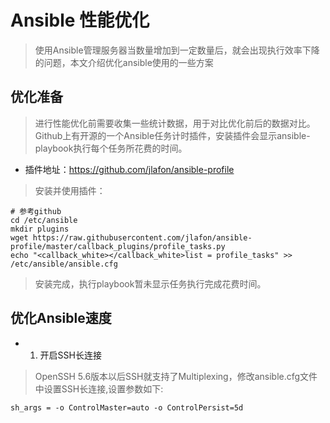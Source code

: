 # Ansible 性能优化

> 使用Ansible管理服务器当数量增加到一定数量后，就会出现执行效率下降的问题，本文介绍优化ansible使用的一些方案

## 优化准备

> 进行性能优化前需要收集一些统计数据，用于对比优化前后的数据对比。Github上有开源的一个Ansible任务计时插件，安装插件会显示ansible-playbook执行每个任务所花费的时间。
- 插件地址：https://github.com/jlafon/ansible-profile

> 安装并使用插件：

```
# 参考github
cd /etc/ansible
mkdir plugins
wget https://raw.githubusercontent.com/jlafon/ansible-profile/master/callback_plugins/profile_tasks.py
echo "<callback_white></callback_white>list = profile_tasks" >> /etc/ansible/ansible.cfg
```

>安装完成，执行playbook暂未显示任务执行完成花费时间。

## 优化Ansible速度

- 1. 开启SSH长连接

> OpenSSH 5.6版本以后SSH就支持了Multiplexing，修改ansible.cfg文件中设置SSH长连接,设置参数如下:

```
sh_args = -o ControlMaster=auto -o ControlPersist=5d
```
